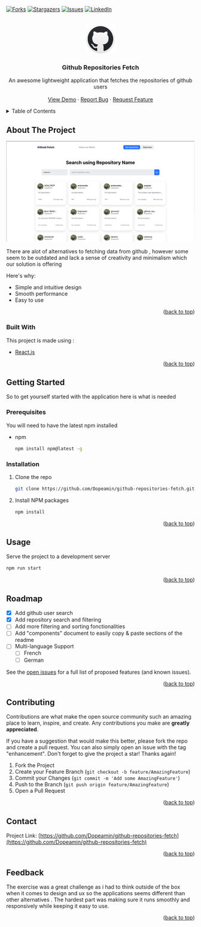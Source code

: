 <div id="top"></div>

[![Forks][forks-shield]](https://github.com/Dopeamin/github-repositories-fetch/network/members)
[![Stargazers][stars-shield]](https://github.com/Dopeamin/github-repositories-fetch/stargazers)
[![Issues][issues-shield]](https://github.com/Dopeamin/github-repositories-fetch/issues)
[![LinkedIn][linkedin-shield]](https://www.linkedin.com/in/aminehmd/)



<!-- PROJECT LOGO -->
<br />
<div align="center">
  <a>
    <img src="public/favicon.png" alt="Logo" width="80" height="80">
  </a>

  <h3 align="center">Github Repositories Fetch</h3>

  <p align="center">
    An awesome lightweight application that fetches the repositories of github users
    <br />
    <br />
    <a href="https://warm-nasturtium-d6aa58.netlify.app/">View Demo</a>
    ·
    <a href="https://github.com/Dopeamin/github-repositories-fetch/issues">Report Bug</a>
    ·
    <a href="https://github.com/Dopeamin/github-repositories-fetch/issues">Request Feature</a>
  </p>
</div>



<!-- TABLE OF CONTENTS -->
<details>
  <summary>Table of Contents</summary>
  <ol>
    <li>
      <a href="#about-the-project">About The Project</a>
      <ul>
        <li><a href="#built-with">Built With</a></li>
      </ul>
    </li>
    <li>
      <a href="#getting-started">Getting Started</a>
      <ul>
        <li><a href="#prerequisites">Prerequisites</a></li>
        <li><a href="#installation">Installation</a></li>
      </ul>
    </li>
    <li><a href="#usage">Usage</a></li>
    <li><a href="#roadmap">Roadmap</a></li>
  </ol>
</details>



<!-- ABOUT THE PROJECT -->
## About The Project

[![Product Name Screen Shot][product-screenshot]](./screenshot.png)

There are alot of alternatives to fetching data from github , however some seem to be outdated and lack a sense of creativity and minimalism which our solution is offering

Here's why:
* Simple and intuitive design
* Smooth performance
* Easy to use

<p align="right">(<a href="#top">back to top</a>)</p>



### Built With

This project is made using :

* [React.js](https://reactjs.org/)

<p align="right">(<a href="#top">back to top</a>)</p>



<!-- GETTING STARTED -->
## Getting Started

So to get yourself started with the application here is what is needed

### Prerequisites

You will need to have the latest npm installed
* npm
  ```sh
  npm install npm@latest -g
  ```

### Installation


1. Clone the repo
   ```sh
   git clone https://github.com/Dopeamin/github-repositories-fetch.git
   ```
2. Install NPM packages
   ```sh
   npm install
   ```

<p align="right">(<a href="#top">back to top</a>)</p>



<!-- USAGE EXAMPLES -->
## Usage

Serve the project to a development server
   ```sh
   npm run start
   ```

<p align="right">(<a href="#top">back to top</a>)</p>



<!-- ROADMAP -->
## Roadmap

- [x] Add github user search
- [x] Add repository search and filtering
- [ ] Add more filtering and sorting fonctionalities
- [ ] Add "components" document to easily copy & paste sections of the readme
- [ ] Multi-language Support
    - [ ] French
    - [ ] German

See the [open issues](https://github.com/Dopeamin/github-repositories-fetch/issues) for a full list of proposed features (and known issues).

<p align="right">(<a href="#top">back to top</a>)</p>



<!-- CONTRIBUTING -->
## Contributing

Contributions are what make the open source community such an amazing place to learn, inspire, and create. Any contributions you make are **greatly appreciated**.

If you have a suggestion that would make this better, please fork the repo and create a pull request. You can also simply open an issue with the tag "enhancement".
Don't forget to give the project a star! Thanks again!

1. Fork the Project
2. Create your Feature Branch (`git checkout -b feature/AmazingFeature`)
3. Commit your Changes (`git commit -m 'Add some AmazingFeature'`)
4. Push to the Branch (`git push origin feature/AmazingFeature`)
5. Open a Pull Request

<p align="right">(<a href="#top">back to top</a>)</p>

<!-- CONTACT -->
## Contact

Project Link: [https://github.com/Dopeamin/github-repositories-fetch](https://github.com/Dopeamin/github-repositories-fetch)

<p align="right">(<a href="#top">back to top</a>)</p>

## Feedback

The exercise was a great challenge as i had to think outside of the box when it comes to design and ux so the applications seems different than other alternatives . The hardest part was making sure it runs smoothly and responsively while keeping it easy to use.

<p align="right">(<a href="#top">back to top</a>)</p>

<!-- MARKDOWN LINKS & IMAGES -->
[contributors-shield]: https://img.shields.io/github/contributors/Dopeamin/github-repositories-fetch.svg?style=for-the-badge
[contributors-url]: https://github.com/Dopeamin/github-repositories-fetch/graphs/contributors
[forks-shield]: https://img.shields.io/github/forks/Dopeamin/github-repositories-fetch.svg?style=for-the-badge
[forks-url]: https://github.com/Dopeamin/github-repositories-fetch/network/members
[stars-shield]: https://img.shields.io/github/stars/Dopeamin/github-repositories-fetch.svg?style=for-the-badge
[stars-url]: https://github.com/Dopeamin/github-repositories-fetch/stargazers
[issues-shield]: https://img.shields.io/github/issues/Dopeamin/github-repositories-fetch.svg?style=for-the-badge
[issues-url]: https://github.com/Dopeamin/github-repositories-fetch/issues
[license-shield]: https://img.shields.io/github/license/Dopeamin/github-repositories-fetchsvg?style=for-the-badge
[license-url]: https://github.com/Dopeamin/github-repositories-fetch/blob/master/LICENSE.txt
[linkedin-shield]: https://img.shields.io/badge/-LinkedIn-black.svg?style=for-the-badge&logo=linkedin&colorB=555
[linkedin-url]: https://linkedin.com/in/othneildrew
[product-screenshot]: ./screenshot.png
